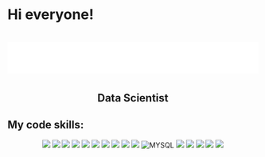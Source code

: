 <h1 align="left">Hi everyone!</a>

<h1 align="center">
  <img src="https://github.com/3am-dupektop/3am-dupektop/blob/main/logo.svg" alt="dr" />
</h1>


<h2 align="center">Data Scientist</h2>

## My code skills:
<div id="badges" align="center">
  <img src="https://img.shields.io/badge/python-3670A0?style=for-the-badge&logo=python&logoColor=ffdd54"/>
  <img src="https://img.shields.io/badge/-SQL-blue?style=for-the-badge"/>
  <img src="https://img.shields.io/badge/pandas-%23150458.svg?style=for-the-badge&logo=pandas&logoColor=white"/>
  <img src="https://img.shields.io/badge/numpy-%23013243.svg?style=for-the-badge&logo=numpy&logoColor=white"/>
  <img src="https://img.shields.io/badge/SciPy-%230C55A5.svg?style=for-the-badge&logo=scipy&logoColor=%white"/>
  <img src="https://img.shields.io/badge/Plotly-%233F4F75.svg?style=for-the-badge&logo=plotly&logoColor=white"/>
  <img src="https://img.shields.io/badge/Matplotlib-%23ffffff.svg?style=for-the-badge&logo=Matplotlib&logoColor=black"/>
  <img src="https://img.shields.io/badge/postgres-%23316192.svg?style=for-the-badge&logo=postgresql&logoColor=white"/>
  <img src="https://img.shields.io/badge/markdown-%23000000.svg?style=for-the-badge&logo=markdown&logoColor=white"/>
  <img src="https://img.shields.io/badge/-ClickHouse-yellow?style=for-the-badge"/>
  <img src="https://img.shields.io/badge/mysql-%2300f.svg?style=for-the-badge&logo=mysql&logoColor=white" alt="MYSQL"/>
  <img src="https://img.shields.io/badge/-Excel-brightgreen?style=for-the-badge"/>
  <img src="https://img.shields.io/badge/git-%23F05033.svg?style=for-the-badge&logo=git&logoColor=white"/>
  <img src="https://img.shields.io/badge/pytorch-%23EE4C2C.svg?style=for-the-badge&logo=pytorch&logoColor=white"/>
  <img src="https://img.shields.io/badge/MinIO-%23FF6950.svg?style=for-the-badge&logo=minio&logoColor=white"/>
  <img src="https://img.shields.io/badge/dvc-%230563EB.svg?style=for-the-badge&logo=dvc&logoColor=white"/>
</div>

